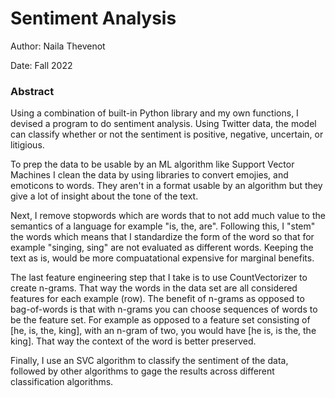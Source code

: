 # Sentiment Analysis 

Author: Naila Thevenot

Date: Fall 2022

### Abstract

Using a combination of built-in Python library and my own functions, I devised a program to do sentiment analysis. Using Twitter data, the model can classify whether or not the sentiment is positive, negative, uncertain, or litigious. 

To prep the data to be usable by an ML algorithm like Support Vector Machines I clean the data by using libraries to convert emojies, and emoticons to words. They aren't in a format usable by an algorithm but they give a lot of insight about the tone of the text. 

Next, I remove stopwords which are words that to not add much value to the semantics of a language for example "is, the, are". Following this, I "stem" the words which means that I standardize the form of the word so that for example "singing, sing" are not evaluated as different words. Keeping the text as is, would be more compuatational expensive for marginal benefits. 

The last feature engineering step that I take is to use CountVectorizer to create n-grams. That way the words in the data set are all considered features for each example (row). The benefit of n-grams as opposed to bag-of-words is that with n-grams you can choose sequences of words to be the feature set. For example as opposed to a feature set consisting of [he, is, the, king], with an n-gram of two, you would have [he is, is the, the king]. That way the context of the word is better preserved. 

Finally, I use an SVC algorithm to classify the sentiment of the data, followed by other algorithms to gage the results across different classification algorithms. 

